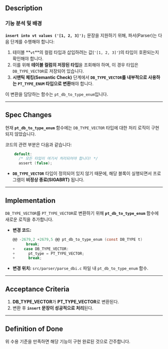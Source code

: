 ## Description

### 기능 분석 및 배경

**`insert into vt values ('[1, 2, 3]');`** 문장을 지원하기 위해, 파서(Parser)는 다음 단계를 수행해야 합니다:

1. 테이블 **`vt`**의 컬럼 타입과 삽입하려는 값(`'[1, 2, 3]'`)의 타입이 호환되는지 확인해야 합니다.
2. 이를 위해 **테이블 컬럼의 저장된 타입**을 조회해야 하며, 이 경우 타입은 `DB_TYPE_VECTOR`로 저장되어 있습니다.
3. **시맨틱 체킹(Semantic Check)** 단계에서 **`DB_TYPE_VECTOR`를 내부적으로 사용하는 `PT_TYPE_ENUM` 타입으로 변환**해야 합니다.

이 변환을 담당하는 함수는 `pt_db_to_type_enum`입니다.

---

## Spec Changes

현재 **`pt_db_to_type_enum`** 함수에는 `DB_TYPE_VECTOR` 타입에 대한 처리 로직이 구현되지 않았습니다.

코드의 관련 부분은 다음과 같습니다:

```c
    default:
      /* 모든 타입이 여기서 처리되어야 합니다! */
      assert (false);
```

- **`DB_TYPE_VECTOR`** 타입이 정의되어 있지 않기 때문에, 해당 블록이 실행되면서 프로그램이 **비정상 종료(SIGABRT)** 됩니다.

---

## Implementation

`DB_TYPE_VECTOR`를 `PT_TYPE_VECTOR`로 변환하기 위해 **`pt_db_to_type_enum`** 함수에 새로운 로직을 추가합니다.

- **변경 코드:**

  ```c
  @@ -2679,2 +2679,5 @@ pt_db_to_type_enum (const DB_TYPE t)
        break;
  +    case DB_TYPE_VECTOR:
  +      pt_type = PT_TYPE_VECTOR;
  +      break;
  ```

- **변경 위치:**
  `src/parser/parse_dbi.c` 파일 내 `pt_db_to_type_enum` 함수.

---

## Acceptance Criteria

1. **DB_TYPE_VECTOR**가 **PT_TYPE_VECTOR**로 변환된다.
2. 변환 후 **`insert` 문장이 성공적으로 처리**된다.

---

## Definition of Done

위 수용 기준을 만족하면 해당 기능이 구현 완료된 것으로 간주합니다.
